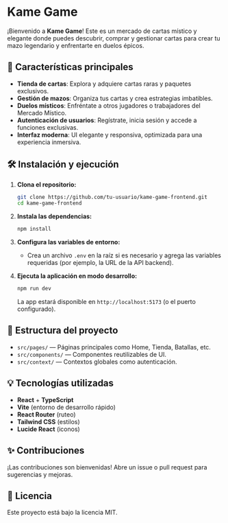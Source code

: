 # Kame Game

¡Bienvenido a **Kame Game**! Este es un mercado de cartas místico y elegante donde puedes descubrir, comprar y gestionar cartas para crear tu mazo legendario y enfrentarte en duelos épicos.

## 🚀 Características principales
- **Tienda de cartas**: Explora y adquiere cartas raras y paquetes exclusivos.
- **Gestión de mazos**: Organiza tus cartas y crea estrategias imbatibles.
- **Duelos místicos**: Enfréntate a otros jugadores o trabajadores del Mercado Místico.
- **Autenticación de usuarios**: Regístrate, inicia sesión y accede a funciones exclusivas.
- **Interfaz moderna**: UI elegante y responsiva, optimizada para una experiencia inmersiva.

## 🛠️ Instalación y ejecución

1. **Clona el repositorio:**
   ```bash
   git clone https://github.com/tu-usuario/kame-game-frontend.git
   cd kame-game-frontend
   ```

2. **Instala las dependencias:**
   ```bash
   npm install
   ```

3. **Configura las variables de entorno:**
   - Crea un archivo `.env` en la raíz si es necesario y agrega las variables requeridas (por ejemplo, la URL de la API backend).

4. **Ejecuta la aplicación en modo desarrollo:**
   ```bash
   npm run dev
   ```
   La app estará disponible en `http://localhost:5173` (o el puerto configurado).

## 📁 Estructura del proyecto
- `src/pages/` — Páginas principales como Home, Tienda, Batallas, etc.
- `src/components/` — Componentes reutilizables de UI.
- `src/context/` — Contextos globales como autenticación.

## 💡 Tecnologías utilizadas
- **React** + **TypeScript**
- **Vite** (entorno de desarrollo rápido)
- **React Router** (ruteo)
- **Tailwind CSS** (estilos)
- **Lucide React** (iconos)

## ✨ Contribuciones
¡Las contribuciones son bienvenidas! Abre un issue o pull request para sugerencias y mejoras.

## 📜 Licencia
Este proyecto está bajo la licencia MIT.
